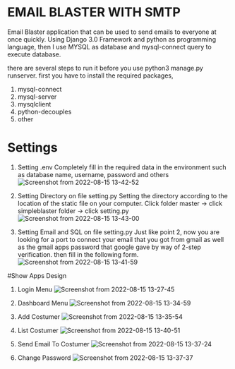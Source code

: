 # EMAIL BLASTER WITH SMTP

Email Blaster application that can be used to send emails to everyone at once quickly. Using Django 3.0 Framework and python as programming language, then I use MYSQL as database and mysql-connect query to execute database.

there are several steps to run it before you use python3 manage.py runserver. first you have to install the required packages,
1. mysql-connect
2. mysql-server
3. mysqlclient
4. python-decouples
5. other

# Settings
 1. Setting .env
 Completely fill in the required data in the environment such as database name, username, password and others
 ![Screenshot from 2022-08-15 13-42-52](https://user-images.githubusercontent.com/55729354/184641758-083818ca-d98d-4f56-bae6-3d291ca39ba6.png)
 
 2. Setting Directory on file setting.py
 Setting the directory according to the location of the static file on your computer. Click folder master -> click simpleblaster folder -> click setting.py
 ![Screenshot from 2022-08-15 13-43-00](https://user-images.githubusercontent.com/55729354/184642060-2f7cb05b-6838-4248-983a-ecde68ef440b.png)
 
 3. Setting Email and SQL on file setting.py
 Just like point 2, now you are looking for a port to connect your email that you got from gmail as well as the gmail apps password that google gave by way of 2-step verification. then fill in the following form.
 ![Screenshot from 2022-08-15 13-41-59](https://user-images.githubusercontent.com/55729354/184642947-43f720cb-0a03-48ad-a244-e8e94fb807e2.png)
 
#Show Apps Design
1. Login Menu
![Screenshot from 2022-08-15 13-27-45](https://user-images.githubusercontent.com/55729354/184643016-c51de121-9b61-49c8-bcc8-e763e5a889ef.png)

2. Dashboard Menu
![Screenshot from 2022-08-15 13-34-59](https://user-images.githubusercontent.com/55729354/184643060-235641c9-7771-4fc1-a71e-50149db865db.png)

3. Add Costumer
![Screenshot from 2022-08-15 13-35-54](https://user-images.githubusercontent.com/55729354/184643133-30a894a7-31db-44b6-b907-409f89aaae3e.png)

4. List Costumer
![Screenshot from 2022-08-15 13-40-51](https://user-images.githubusercontent.com/55729354/184643202-c43e8d11-6611-4602-8d0d-fb7f58031214.png)

5. Send Email To Costumer
![Screenshot from 2022-08-15 13-37-24](https://user-images.githubusercontent.com/55729354/184643256-44eb9218-7658-4889-b83c-4df55c42ddff.png)

6. Change Password
![Screenshot from 2022-08-15 13-37-37](https://user-images.githubusercontent.com/55729354/184643329-bd26d891-d7ae-42d8-978b-81a73b382d50.png)
